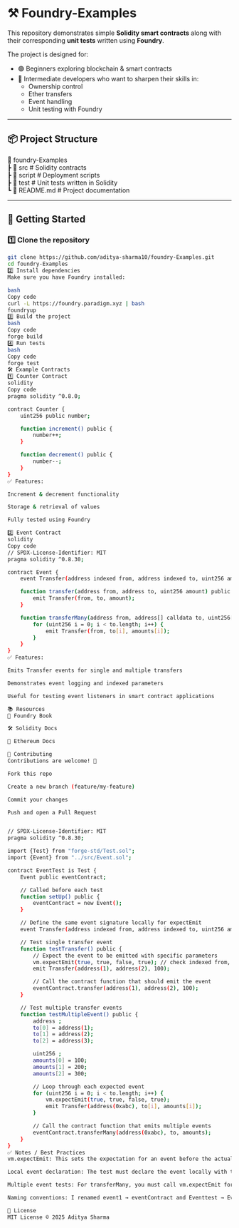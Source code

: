 # ⚒️ Foundry-Examples  

This repository demonstrates simple **Solidity smart contracts** along with their corresponding **unit tests** written using **Foundry**.  

The project is designed for:  
- 🟢 Beginners exploring blockchain & smart contracts  
- 🔵 Intermediate developers who want to sharpen their skills in:  
  - Ownership control  
  - Ether transfers  
  - Event handling  
  - Unit testing with Foundry  

---

## 📦 Project Structure  

📂 foundry-Examples  
┣ 📂 src # Solidity contracts  
┣ 📂 script # Deployment scripts  
┣ 📂 test # Unit tests written in Solidity  
┗ 📄 README.md # Project documentation  

---

## 🚀 Getting Started  

### 1️⃣ Clone the repository  
```bash
git clone https://github.com/aditya-sharma10/foundry-Examples.git
cd foundry-Examples
2️⃣ Install dependencies
Make sure you have Foundry installed:

bash
Copy code
curl -L https://foundry.paradigm.xyz | bash
foundryup
3️⃣ Build the project
bash
Copy code
forge build
4️⃣ Run tests
bash
Copy code
forge test
🛠️ Example Contracts
1️⃣ Counter Contract
solidity
Copy code
pragma solidity ^0.8.0;

contract Counter {
    uint256 public number;

    function increment() public {
        number++;
    }

    function decrement() public {
        number--;
    }
}
✅ Features:

Increment & decrement functionality

Storage & retrieval of values

Fully tested using Foundry

2️⃣ Event Contract
solidity
Copy code
// SPDX-License-Identifier: MIT
pragma solidity ^0.8.30;

contract Event {
    event Transfer(address indexed from, address indexed to, uint256 amount);

    function transfer(address from, address to, uint256 amount) public {
        emit Transfer(from, to, amount);
    }

    function transferMany(address from, address[] calldata to, uint256[] calldata amounts) public {
        for (uint256 i = 0; i < to.length; i++) {
            emit Transfer(from, to[i], amounts[i]);
        }
    }
}
✅ Features:

Emits Transfer events for single and multiple transfers

Demonstrates event logging and indexed parameters

Useful for testing event listeners in smart contract applications

📚 Resources
📖 Foundry Book

🛠 Solidity Docs

🧪 Ethereum Docs

🤝 Contributing
Contributions are welcome! 🎉

Fork this repo

Create a new branch (feature/my-feature)

Commit your changes

Push and open a Pull Request


// SPDX-License-Identifier: MIT
pragma solidity ^0.8.30;

import {Test} from "forge-std/Test.sol";
import {Event} from "../src/Event.sol";

contract EventTest is Test {
    Event public eventContract;

    // Called before each test
    function setUp() public {
        eventContract = new Event();
    }

    // Define the same event signature locally for expectEmit
    event Transfer(address indexed from, address indexed to, uint256 amount);

    // Test single transfer event
    function testTransfer() public {
        // Expect the event to be emitted with specific parameters
        vm.expectEmit(true, true, false, true); // check indexed from, to; skip data topics; check value
        emit Transfer(address(1), address(2), 100);

        // Call the contract function that should emit the event
        eventContract.transfer(address(1), address(2), 100);
    }

    // Test multiple transfer events
    function testMultipleEvent() public {
        address ;
        to[0] = address(1);
        to[1] = address(2);
        to[2] = address(3);

        uint256 ;
        amounts[0] = 100;
        amounts[1] = 200;
        amounts[2] = 300;

        // Loop through each expected event
        for (uint256 i = 0; i < to.length; i++) {
            vm.expectEmit(true, true, false, true);
            emit Transfer(address(0xabc), to[i], amounts[i]);
        }

        // Call the contract function that emits multiple events
        eventContract.transferMany(address(0xabc), to, amounts);
    }
}
✅ Notes / Best Practices
vm.expectEmit: This sets the expectation for an event before the actual call. The parameters (checkTopic1, checkTopic2, checkTopic3, checkData) allow selective matching of indexed and non-indexed event parameters.

Local event declaration: The test must declare the event locally with the same signature for expectEmit to work.

Multiple event tests: For transferMany, you must call vm.expectEmit for each event individually, as you’ve done.

Naming conventions: I renamed event1 → eventContract and Eventtest → EventTest for readability.

📜 License
MIT License © 2025 Aditya Sharma

